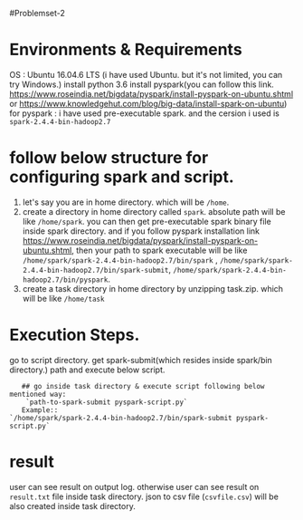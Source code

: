 #Problemset-2

# Environments & Requirements
OS : Ubuntu 16.04.6 LTS (i have used Ubuntu. but it's not limited, you can try Windows.)
install python 3.6
install pyspark(you can follow this link. <https://www.roseindia.net/bigdata/pyspark/install-pyspark-on-ubuntu.shtml> or <https://www.knowledgehut.com/blog/big-data/install-spark-on-ubuntu>)
for pyspark : i have used pre-executable spark. and the cersion i used is `spark-2.4.4-bin-hadoop2.7`

# follow below structure for configuring spark and script.
1. let's say you are in home directory. which will be `/home`.
2. create a directory in home directory called `spark`. absolute path will be like `/home/spark`. you can then get pre-executable spark binary file inside spark directory. and if you follow pyspark installation link <https://www.roseindia.net/bigdata/pyspark/install-pyspark-on-ubuntu.shtml>, then your path to spark executable will be like `/home/spark/spark-2.4.4-bin-hadoop2.7/bin/spark` , `/home/spark/spark-2.4.4-bin-hadoop2.7/bin/spark-submit`, `/home/spark/spark-2.4.4-bin-hadoop2.7/bin/pyspark`.
3. create a task directory in home directory by unzipping task.zip. which will be like `/home/task`

# Execution Steps.
go to script directory. get spark-submit(which resides inside spark/bin directory.) path and execute below script.

       ## go inside task directory & execute script following below mentioned way:
        `path-to-spark-submit pyspark-script.py`
       Example::
	`/home/spark/spark-2.4.4-bin-hadoop2.7/bin/spark-submit pyspark-script.py`

# result
user can see result on output log. otherwise user can see result on `result.txt` file inside task directory.
json to csv file (`csvfile.csv`) will be also created inside task directory.
